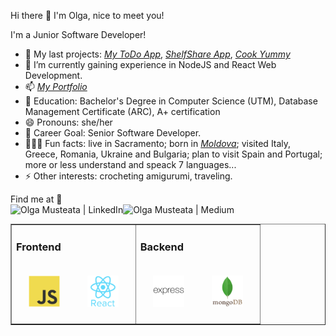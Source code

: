 Hi there 👋 I'm Olga, nice to meet you!

I'm a Junior Software Developer!

- 🔭 My last projects: *[My ToDo App](https://todos-app-sdr5.onrender.com/)*, *[ShelfShare App](https://shelf-share-app.onrender.com/)*, *[Cook Yummy](https://cookyummi.onrender.com/)*
- 🌱 I’m currently gaining experience in NodeJS and React Web Development.
- 📫 *[My Portfolio](https://portfolio-olga-musteata.vercel.app/)*
- 🧙 Education: Bachelor's Degree in Computer Science (UTM), Database Management Certificate (ARC), A+ certification 
- 😄 Pronouns: she/her
- 🎯 Career Goal: Senior Software Developer.
- 🕵🏻‍♂️ Fun facts: live in Sacramento; born in *[Moldova](https://moldova-republic.vercel.app/)*; visited Italy, Greece, Romania, Ukraine and Bulgaria; plan to visit Spain and Portugal; more or less understand and speack 7 languages...
- ⚡ Other interests: crocheting amigurumi, traveling.
  
Find me at 📝
<br/>
[<img align="left" alt="Olga Musteata | LinkedIn" height="30px" src="https://cdn-icons-png.flaticon.com/512/145/145807.png"/>][linkedin]
[<img align="left" alt="Olga Musteata | Medium" height="30px" src="https://user-images.githubusercontent.com/51720084/192867359-5ef9a19d-fff1-483f-b1b0-388c37a2a406.png"/>][medium]
<br/>


[linkedin]: https://www.linkedin.com/in/olga-musteata-293b10214/
[medium]: https://github.com/koral14/

<table width="100%" border="1"><tr><td valign="top">

### Frontend  
<div>  
<img style="margin: 20px" src="images/javascript-original.svg" alt="JavaScript" height="50" />   
<img style="margin: 20px" src="images/react-original-wordmark.svg" alt="React" height="50" /> 
</div>

</td><td valign="top">

### Backend  
<div>  
<img style="margin: 20px" src="images/express-original-wordmark.svg" alt="Express.js" height="50" />  
<img style="margin: 20px" src="images/mongodb-original-wordmark.svg" alt="MongoDB" height="50" />     
</div>

</td></tr></table>
